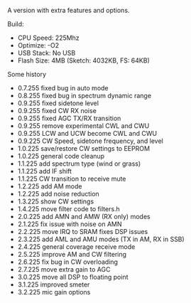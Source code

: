 A version with extra features and options.

Build:
 *  CPU Speed: 225Mhz
 *  Optimize: -O2
 *  USB Stack: No USB
 *  Flash Size: 4MB (Sketch: 4032KB, FS: 64KB)

Some history
 *  0.7.255 fixed bug in auto mode
 *  0.8.255 fixed bug in spectrum dynamic range
 *  0.9.255 fixed sidetone level
 *  0.9.255 fixed CW RX noise
 *  0.9.255 fixed AGC TX/RX transition
 *  0.9.255 remove experimental CWL and CWU
 *  0.9.255 LCW and UCW become CWL and CWU
 *  0.9.225 CW Speed, sidetone frequency, and level
 *  1.0.225 save/restore CW settings to EEPROM
 *  1.0.225 general code cleanup
 *  1.1.225 add spectrum type (wind or grass)
 *  1.1.225 add IF shift
 *  1.1.225 CW transition to receive mute
 *  1.2.225 add AM mode
 *  1.2.225 add noise reduction
 *  1.3.225 show CW settings
 *  1.4.225 move filter code to filters.h
 *  2.0.225 add AMN and AMW (RX only) modes
 *  2.1.225 fix issue with noise on AMN
 *  2.2.225 move IRQ to SRAM fixes DSP issues
 *  2.3.225 add AML and AMU modes (TX in AM, RX in SSB)
 *  2.4.225 general coverage receive mode
 *  2.5.225 improve AM and CW filtering
 *  2.6.225 fix bug in CW overloading
 *  2.7.225 move extra gain to AGC
 *  3.0.225 move all DSP to floating point
 *  3.1.225 improved smeter
 *  3.2.225 mic gain options
